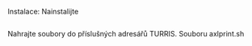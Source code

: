 Instalace:
Nainstalijte 
<pre></pre>
Nahrajte soubory do příslušných adresářů TURRIS. Souboru axlprint.sh

